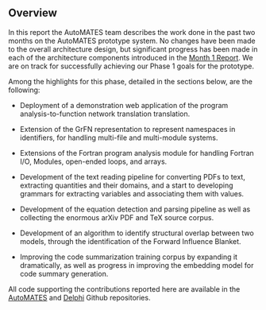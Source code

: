 ## Overview

In this report the AutoMATES team describes the work done in the past two months on the AutoMATES prototype system. No changes have been made to the overall architecture design, but significant progress has been made in each of the architecture components introduced in the [Month 1 Report](https://ml4ai.github.io/automates/documentation/reports/m1_architecture_report/). We are on track for successfully achieving our Phase 1 goals for the prototype.

Among the highlights for this phase, detailed in the sections below, are the following:

- Deployment of a demonstration web application of the program analysis-to-function network translation translation.

- Extension of the GrFN representation to represent namespaces in identifiers, for handling multi-file and multi-module systems.

- Extensions of the Fortran program analysis module for handling Fortran I/O, Modules, open-ended loops, and arrays.

- Development of the text reading pipeline for converting PDFs to text, extracting quantities and their domains, and a start to developing grammars for extracting variables and associating them with values.

- Development of the equation detection and parsing pipeline as well as collecting the enormous arXiv PDF and TeX source corpus.

- Development of an algorithm to identify structural overlap between two models, through the identification of the Forward Influence Blanket.

- Improving the code summarization training corpus by expanding it dramatically, as well as progress in improving the embedding model for code summary generation.

All code supporting the contributions reported here are available in the [AutoMATES](https://github.com/ml4ai/automates) and [Delphi](https://github.com/ml4ai/delphi/) Github repositories.